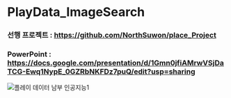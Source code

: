 # PlayData_ImageSearch
### 선행 프로젝트 : https://github.com/NorthSuwon/place_Project
### PowerPoint : https://docs.google.com/presentation/d/1Gmn0jfiAMrwVSjDaTCG-Ewq1NypE_0GZRbNKFDz7puQ/edit?usp=sharing
![플레이 데이터 남부 인공지능1](https://user-images.githubusercontent.com/69146451/106392017-83aa0700-6433-11eb-98c0-2f6c2faeaced.png)
